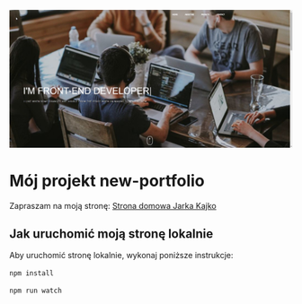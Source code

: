 ![new-portfolio screenshot](images/projects3.jpg)

# Mój projekt new-portfolio

Zapraszam na moją stronę: [Strona domowa Jarka Kajko](https://jaruto7.github.io/new-portfolio/)

## Jak uruchomić moją stronę lokalnie

Aby uruchomić stronę lokalnie, wykonaj poniższe instrukcje:

`npm install`

`npm run watch`
